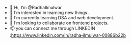 - 👋 Hi, I’m @RadhaIlmulwar
- 👀 I’m interested in learning new things .
- 🌱 I’m currently learning DSA and web development.
- 💞️ I’m looking to collaborate on frontend projects.
- 📫 you can connect me through LINKEDIN :https://www.linkedin.com/in/radha-ilmulwar-00886b22b

<!---
RadhaIlmulwar/RadhaIlmulwar is a ✨ special ✨ repository because its `README.md` (this file) appears on your GitHub profile.
You can click the Preview link to take a look at your changes.
--->
